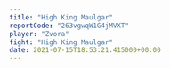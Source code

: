 ```yaml
---
title: "High King Maulgar"
reportCode: "263vgwqW1G4jMVXT"
player: "Zvora"
fight: "High King Maulgar"
date: 2021-07-15T18:53:21.415000+00:00
---
```

